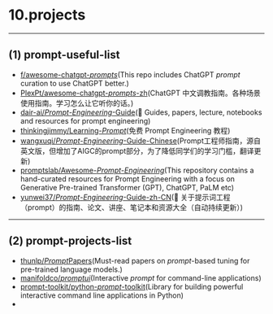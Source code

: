 # 10.projects

---

## (1) prompt-useful-list

- [f/awesome-chatgpt-*prompts*](https://github.com/f/awesome-chatgpt-prompts)(This repo includes ChatGPT *prompt* curation to use ChatGPT better.)
- [PlexPt/awesome-chatgpt-*prompts*-zh](https://github.com/PlexPt/awesome-chatgpt-prompts-zh)(ChatGPT 中文调教指南。各种场景使用指南。学习怎么让它听你的话。)
- [dair-ai/*Prompt*-*Engineering*-Guide](https://github.com/dair-ai/Prompt-Engineering-Guide)(🐙 Guides, papers, lecture, notebooks and resources for prompt engineering)
- [thinkingjimmy/Learning-*Prompt*](https://github.com/thinkingjimmy/Learning-Prompt)(免费 Prompt Engineering 教程)
- [wangxuqi/*Prompt*-*Engineering*-Guide-Chinese](https://github.com/wangxuqi/Prompt-Engineering-Guide-Chinese)(Prompt工程师指南，源自英文版，但增加了AIGC的prompt部分，为了降低同学们的学习门槛，翻译更新)
- [promptslab/Awesome-*Prompt*-*Engineering*](https://github.com/promptslab/Awesome-Prompt-Engineering)(This repository contains a hand-curated resources for Prompt Engineering with a focus on Generative Pre-trained Transformer (GPT), ChatGPT, PaLM etc)
- [yunwei37/*Prompt*-*Engineering*-Guide-zh-CN](https://github.com/yunwei37/Prompt-Engineering-Guide-zh-CN)(🐙 关于提示词工程（prompt）的指南、论文、讲座、笔记本和资源大全（自动持续更新）)

---

## (2) prompt-projects-list

- [thunlp/*Prompt*Papers](https://github.com/thunlp/PromptPapers)(Must-read papers on *prompt*-based tuning for pre-trained language models.)
- [manifoldco/*promptui*](https://github.com/manifoldco/promptui)(Interactive *prompt* for command-line applications)
- [prompt-toolkit/python-*prompt*-toolkit](https://github.com/prompt-toolkit/python-prompt-toolkit)(Library for building powerful interactive command line applications in Python)
- 
